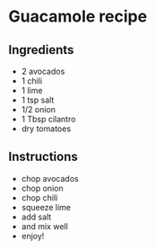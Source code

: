 # Guacamole recipe


## Ingredients

- 2 avocados
- 1 chili
- 1 lime
- 1 tsp salt
- 1/2 onion
- 1 Tbsp cilantro
- dry tomatoes


## Instructions

- chop avocados
- chop onion
- chop chili
- squeeze lime
- add salt
- and mix well
- enjoy!

